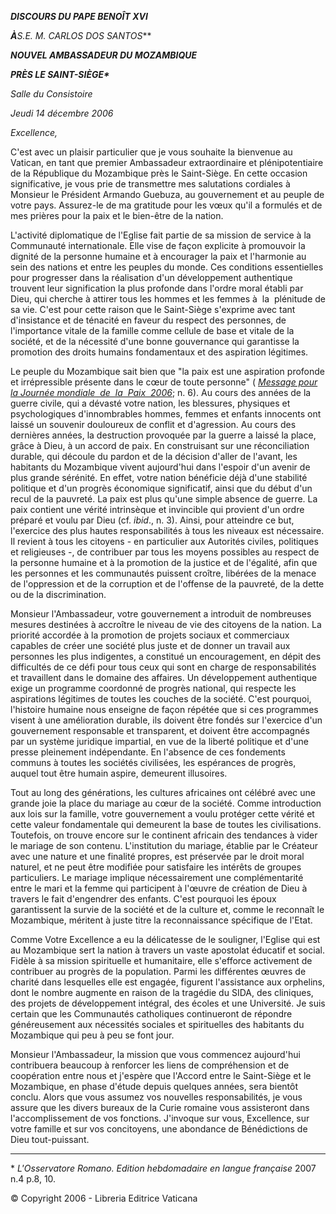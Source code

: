 ***DISCOURS DU PAPE BENOÎT XVI***

***À**S.E. M. CARLOS DOS SANTOS***

***NOUVEL AMBASSADEUR DU MOZAMBIQUE***

***PRÈS LE SAINT-SIÈGE\****

*Salle du Consistoire*

*Jeudi 14 décembre 2006*

*Excellence,*

C'est avec un plaisir particulier que je vous souhaite la bienvenue au Vatican, en tant que premier Ambassadeur extraordinaire et plénipotentiaire de la République du Mozambique près le Saint-Siège. En cette occasion significative, je vous prie de transmettre mes salutations cordiales à Monsieur le Président Armando Guebuza, au gouvernement et au peuple de votre pays. Assurez-le de ma gratitude pour les vœux qu'il a formulés et de mes prières pour la paix et le bien-être de la nation.

L'activité diplomatique de l'Eglise fait partie de sa mission de service à la Communauté internationale. Elle vise de façon explicite à promouvoir la dignité de la personne humaine et à encourager la paix et l'harmonie au sein des nations et entre les peuples du monde. Ces conditions essentielles pour progresser dans la réalisation d'un développement authentique trouvent leur signification la plus profonde dans l'ordre moral établi par Dieu, qui cherche à attirer tous les hommes et les femmes à  la  plénitude de sa vie. C'est pour cette raison que le Saint-Siège s'exprime avec tant d'insistance et de ténacité en faveur du respect des personnes, de l'importance vitale de la famille comme cellule de base et vitale de la société, et de la nécessité d'une bonne gouvernance qui garantisse la promotion des droits humains fondamentaux et des aspiration légitimes.

Le peuple du Mozambique sait bien que "la paix est une aspiration profonde et irrépressible présente dans le cœur de toute personne" ( *[Message pour la Journée mondiale  de  la  Paix  2006](/content/benedict-xvi/fr/messages/peace/documents/hf_ben-xvi_mes_20051213_xxxix-world-day-peace.html)*; n. 6). Au cours des années de la guerre civile, qui a dévasté votre nation, les blessures, physiques et psychologiques d'innombrables hommes, femmes et enfants innocents ont laissé un souvenir douloureux de conflit et d'agression. Au cours des dernières années, la destruction provoquée par la guerre a laissé la place, grâce à Dieu, à un accord de paix. En construisant sur une réconciliation durable, qui découle du pardon et de la décision d'aller de l'avant, les habitants du Mozambique vivent aujourd'hui dans l'espoir d'un avenir de plus grande sérénité. En effet, votre nation bénéficie déjà d'une stabilité politique et d'un progrès économique significatif, ainsi que du début d'un recul de la pauvreté. La paix est plus qu'une simple absence de guerre. La paix contient une vérité intrinsèque et invincible qui provient d'un ordre préparé et voulu par Dieu (cf. *ibid*., n. 3). Ainsi, pour atteindre ce but, l'exercice des plus hautes responsabilités à tous les niveaux est nécessaire. Il revient à tous les citoyens - en particulier aux Autorités civiles, politiques et religieuses -, de contribuer par tous les moyens possibles au respect de la personne humaine et à la promotion de la justice et de l'égalité, afin que les personnes et les communautés puissent croître, libérées de la menace de l'oppression et de la corruption et de l'offense de la pauvreté, de la dette ou de la discrimination.

Monsieur l'Ambassadeur, votre gouvernement a introduit de nombreuses mesures destinées à accroître le niveau de vie des citoyens de la nation. La priorité accordée à la promotion de projets sociaux et commerciaux capables de créer une société plus juste et de donner un travail aux personnes les plus indigentes, a constitué un encouragement, en dépit des difficultés de ce défi pour tous ceux qui sont en charge de responsabilités et travaillent dans le domaine des affaires. Un développement authentique exige un programme coordonné de progrès national, qui respecte les aspirations légitimes de toutes les couches de la société. C'est pourquoi, l'histoire humaine nous enseigne de façon répétée que si ces programmes visent à une amélioration durable, ils doivent être fondés sur l'exercice d'un gouvernement responsable et transparent, et doivent être accompagnés par un système juridique impartial, en vue de la liberté politique et d'une presse pleinement indépendante. En l'absence de ces fondements communs à toutes les sociétés civilisées, les espérances de progrès, auquel tout être humain aspire, demeurent illusoires.

Tout au long des générations, les cultures africaines ont célébré avec une grande joie la place du mariage au cœur de la société. Comme introduction aux lois sur la famille, votre gouvernement a voulu protéger cette vérité et cette valeur fondamentale qui demeurent la base de toutes les civilisations. Toutefois, on trouve encore sur le continent africain des tendances à vider le mariage de son contenu. L'institution du mariage, établie par le Créateur avec une nature et une finalité propres, est préservée par le droit moral naturel, et ne peut être modifiée pour satisfaire les intérêts de groupes particuliers. Le mariage implique nécessairement une complémentarité entre le mari et la femme qui participent à l'œuvre de création de Dieu à travers le fait d'engendrer des enfants. C'est pourquoi les époux garantissent la survie de la société et de la culture et, comme le reconnaît le Mozambique, méritent à juste titre la reconnaissance spécifique de l'Etat.

Comme Votre Excellence a eu la délicatesse de le souligner, l'Eglise qui est au Mozambique sert la nation à travers un vaste apostolat éducatif et social. Fidèle à sa mission spirituelle et humanitaire, elle s'efforce activement de contribuer au progrès de la population. Parmi les différentes œuvres de charité dans lesquelles elle est engagée, figurent l'assistance aux orphelins, dont le nombre augmente en raison de la tragédie du SIDA, des cliniques, des projets de développement intégral, des écoles et une Université. Je suis certain que les Communautés catholiques continueront de répondre généreusement aux nécessités sociales et spirituelles des habitants du Mozambique qui peu à peu se font jour.

Monsieur l'Ambassadeur, la mission que vous commencez aujourd'hui contribuera beaucoup à renforcer les liens de compréhension et de coopération entre nous et j'espère que l'Accord entre le Saint-Siège et le Mozambique, en phase d'étude depuis quelques années, sera bientôt conclu. Alors que vous assumez vos nouvelles responsabilités, je vous assure que les divers bureaux de la Curie romaine vous assisteront dans l'accomplissement de vos fonctions. J'invoque sur vous, Excellence, sur votre famille et sur vos concitoyens, une abondance de Bénédictions de Dieu tout-puissant.

* * *

\* *L'Osservatore Romano. Edition hebdomadaire en langue française* 2007 n.4 p.8, 10.

© Copyright 2006 - Libreria Editrice Vaticana